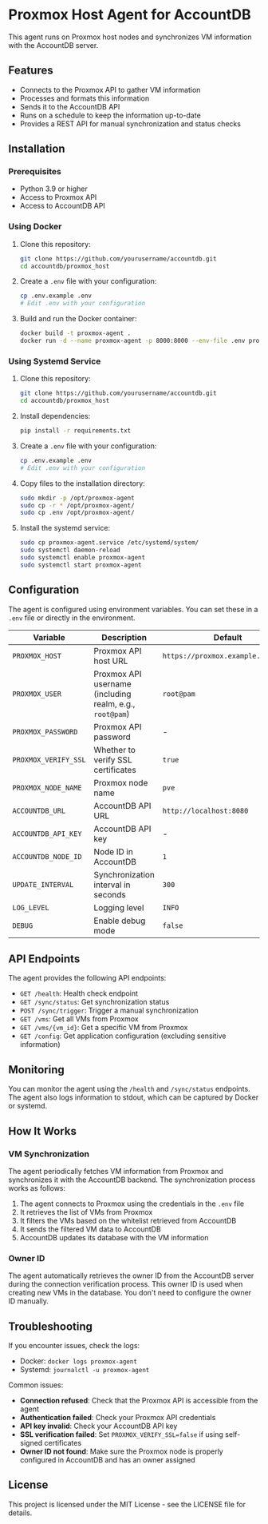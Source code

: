 # Proxmox Host Agent for AccountDB

This agent runs on Proxmox host nodes and synchronizes VM information with the AccountDB server.

## Features

- Connects to the Proxmox API to gather VM information
- Processes and formats this information
- Sends it to the AccountDB API
- Runs on a schedule to keep the information up-to-date
- Provides a REST API for manual synchronization and status checks

## Installation

### Prerequisites

- Python 3.9 or higher
- Access to Proxmox API
- Access to AccountDB API

### Using Docker

1. Clone this repository:
   ```bash
   git clone https://github.com/yourusername/accountdb.git
   cd accountdb/proxmox_host
   ```

2. Create a `.env` file with your configuration:
   ```bash
   cp .env.example .env
   # Edit .env with your configuration
   ```

3. Build and run the Docker container:
   ```bash
   docker build -t proxmox-agent .
   docker run -d --name proxmox-agent -p 8000:8000 --env-file .env proxmox-agent
   ```

### Using Systemd Service

1. Clone this repository:
   ```bash
   git clone https://github.com/yourusername/accountdb.git
   cd accountdb/proxmox_host
   ```

2. Install dependencies:
   ```bash
   pip install -r requirements.txt
   ```

3. Create a `.env` file with your configuration:
   ```bash
   cp .env.example .env
   # Edit .env with your configuration
   ```

4. Copy files to the installation directory:
   ```bash
   sudo mkdir -p /opt/proxmox-agent
   sudo cp -r * /opt/proxmox-agent/
   sudo cp .env /opt/proxmox-agent/
   ```

5. Install the systemd service:
   ```bash
   sudo cp proxmox-agent.service /etc/systemd/system/
   sudo systemctl daemon-reload
   sudo systemctl enable proxmox-agent
   sudo systemctl start proxmox-agent
   ```

## Configuration

The agent is configured using environment variables. You can set these in a `.env` file or directly in the environment.

| Variable | Description | Default |
|----------|-------------|---------|
| `PROXMOX_HOST` | Proxmox API host URL | `https://proxmox.example.com:8006` |
| `PROXMOX_USER` | Proxmox API username (including realm, e.g., `root@pam`) | `root@pam` |
| `PROXMOX_PASSWORD` | Proxmox API password | - |
| `PROXMOX_VERIFY_SSL` | Whether to verify SSL certificates | `true` |
| `PROXMOX_NODE_NAME` | Proxmox node name | `pve` |
| `ACCOUNTDB_URL` | AccountDB API URL | `http://localhost:8080` |
| `ACCOUNTDB_API_KEY` | AccountDB API key | - |
| `ACCOUNTDB_NODE_ID` | Node ID in AccountDB | `1` |
| `UPDATE_INTERVAL` | Synchronization interval in seconds | `300` |
| `LOG_LEVEL` | Logging level | `INFO` |
| `DEBUG` | Enable debug mode | `false` |

## API Endpoints

The agent provides the following API endpoints:

- `GET /health`: Health check endpoint
- `GET /sync/status`: Get synchronization status
- `POST /sync/trigger`: Trigger a manual synchronization
- `GET /vms`: Get all VMs from Proxmox
- `GET /vms/{vm_id}`: Get a specific VM from Proxmox
- `GET /config`: Get application configuration (excluding sensitive information)

## Monitoring

You can monitor the agent using the `/health` and `/sync/status` endpoints. The agent also logs information to stdout, which can be captured by Docker or systemd.

## How It Works

### VM Synchronization

The agent periodically fetches VM information from Proxmox and synchronizes it with the AccountDB backend. The synchronization process works as follows:

1. The agent connects to Proxmox using the credentials in the `.env` file
2. It retrieves the list of VMs from Proxmox
3. It filters the VMs based on the whitelist retrieved from AccountDB
4. It sends the filtered VM data to AccountDB
5. AccountDB updates its database with the VM information

### Owner ID

The agent automatically retrieves the owner ID from the AccountDB server during the connection verification process. This owner ID is used when creating new VMs in the database. You don't need to configure the owner ID manually.

## Troubleshooting

If you encounter issues, check the logs:

- Docker: `docker logs proxmox-agent`
- Systemd: `journalctl -u proxmox-agent`

Common issues:

- **Connection refused**: Check that the Proxmox API is accessible from the agent
- **Authentication failed**: Check your Proxmox API credentials
- **API key invalid**: Check your AccountDB API key
- **SSL verification failed**: Set `PROXMOX_VERIFY_SSL=false` if using self-signed certificates
- **Owner ID not found**: Make sure the Proxmox node is properly configured in AccountDB and has an owner assigned

## License

This project is licensed under the MIT License - see the LICENSE file for details.
